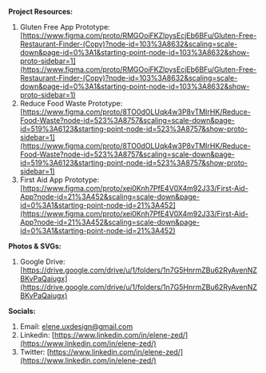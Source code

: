 **Project Resources:**

1. Gluten Free App Prototype: [https://www.figma.com/proto/RMGOoiFKZlpysEcjEb6BFu/Gluten-Free-Restaurant-Finder-(Copy)?node-id=103%3A8632&scaling=scale-down&page-id=0%3A1&starting-point-node-id=103%3A8632&show-proto-sidebar=1](https://www.figma.com/proto/RMGOoiFKZlpysEcjEb6BFu/Gluten-Free-Restaurant-Finder-(Copy)?node-id=103%3A8632&scaling=scale-down&page-id=0%3A1&starting-point-node-id=103%3A8632&show-proto-sidebar=1)
2. Reduce Food Waste Prototype: [https://www.figma.com/proto/8TO0dOLUqk4w3P8vTMIrHK/Reduce-Food-Waste?node-id=523%3A8757&scaling=scale-down&page-id=519%3A6123&starting-point-node-id=523%3A8757&show-proto-sidebar=1](https://www.figma.com/proto/8TO0dOLUqk4w3P8vTMIrHK/Reduce-Food-Waste?node-id=523%3A8757&scaling=scale-down&page-id=519%3A6123&starting-point-node-id=523%3A8757&show-proto-sidebar=1)
3. First Aid App Prototype: [https://www.figma.com/proto/xei0Knh7PfE4V0X4m92J33/First-Aid-App?node-id=21%3A452&scaling=scale-down&page-id=0%3A1&starting-point-node-id=21%3A452](https://www.figma.com/proto/xei0Knh7PfE4V0X4m92J33/First-Aid-App?node-id=21%3A452&scaling=scale-down&page-id=0%3A1&starting-point-node-id=21%3A452)



**Photos & SVGs:**

1. Google Drive: [https://drive.google.com/drive/u/1/folders/1n7G5HnrmZBu62RyAvenNZBKvPaQaiugx](https://drive.google.com/drive/u/1/folders/1n7G5HnrmZBu62RyAvenNZBKvPaQaiugx)


**Socials:**

1. Email: [elene.uxdesign@gmail.com](mailto:elene.uxdesign@gmail.com)
2. Linkedin: [https://www.linkedin.com/in/elene-zed/](https://www.linkedin.com/in/elene-zed/)
3. Twitter: [https://www.linkedin.com/in/elene-zed/](https://www.linkedin.com/in/elene-zed/)
